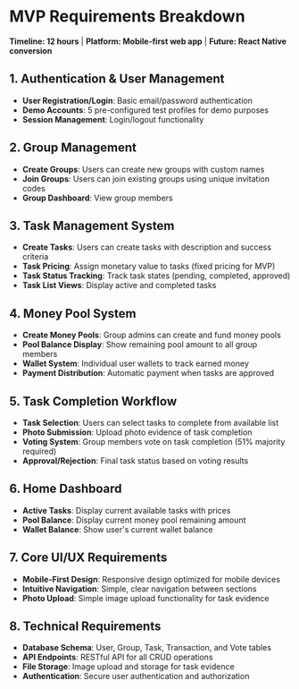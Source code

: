 # MVP Requirements Breakdown
**Timeline: 12 hours** | **Platform: Mobile-first web app** | **Future: React Native conversion**

## 1. Authentication & User Management
- **User Registration/Login**: Basic email/password authentication
- **Demo Accounts**: 5 pre-configured test profiles for demo purposes
- **Session Management**: Login/logout functionality

## 2. Group Management
- **Create Groups**: Users can create new groups with custom names
- **Join Groups**: Users can join existing groups using unique invitation codes
- **Group Dashboard**: View group members

## 3. Task Management System
- **Create Tasks**: Users can create tasks with description and success criteria
- **Task Pricing**: Assign monetary value to tasks (fixed pricing for MVP)
- **Task Status Tracking**: Track task states (pending, completed, approved)
- **Task List Views**: Display active and completed tasks

## 4. Money Pool System
- **Create Money Pools**: Group admins can create and fund money pools
- **Pool Balance Display**: Show remaining pool amount to all group members
- **Wallet System**: Individual user wallets to track earned money
- **Payment Distribution**: Automatic payment when tasks are approved

## 5. Task Completion Workflow
- **Task Selection**: Users can select tasks to complete from available list
- **Photo Submission**: Upload photo evidence of task completion
- **Voting System**: Group members vote on task completion (51% majority required)
- **Approval/Rejection**: Final task status based on voting results

## 6. Home Dashboard
- **Active Tasks**: Display current available tasks with prices
- **Pool Balance**: Display current money pool remaining amount
- **Wallet Balance**: Show user's current wallet balance

## 7. Core UI/UX Requirements
- **Mobile-First Design**: Responsive design optimized for mobile devices
- **Intuitive Navigation**: Simple, clear navigation between sections
- **Photo Upload**: Simple image upload functionality for task evidence

## 8. Technical Requirements
- **Database Schema**: User, Group, Task, Transaction, and Vote tables
- **API Endpoints**: RESTful API for all CRUD operations
- **File Storage**: Image upload and storage for task evidence
- **Authentication**: Secure user authentication and authorization 